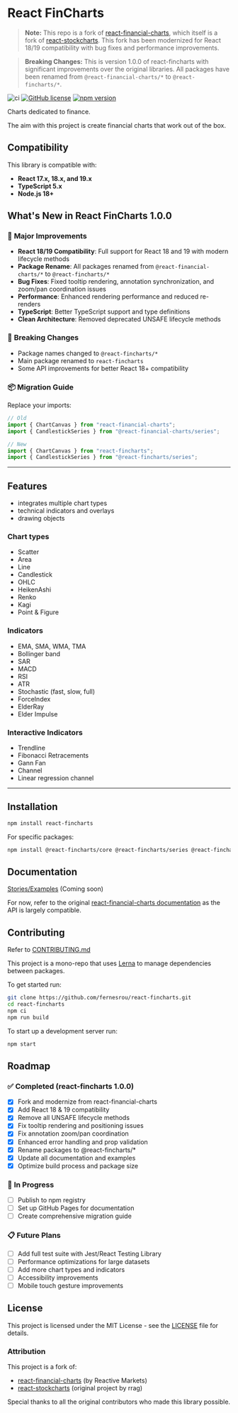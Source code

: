 # React FinCharts

> **Note:** This repo is a fork of [react-financial-charts](https://github.com/react-financial/react-financial-charts), which itself is a fork of [react-stockcharts](https://github.com/rrag/react-stockcharts). This fork has been modernized for React 18/19 compatibility with bug fixes and performance improvements.

> **Breaking Changes:** This is version 1.0.0 of react-fincharts with significant improvements over the original libraries. All packages have been renamed from `@react-financial-charts/*` to `@react-fincharts/*`.

![ci](https://github.com/fernesrou/react-fincharts/workflows/ci/badge.svg)
[![GitHub license](https://img.shields.io/badge/license-MIT-brightgreen.svg)](https://github.com/fernesrou/react-fincharts/blob/main/LICENSE) [![npm version](https://img.shields.io/npm/v/react-fincharts.svg?style=flat)](https://www.npmjs.com/package/react-fincharts)

Charts dedicated to finance.

The aim with this project is create financial charts that work out of the box.

## Compatibility

This library is compatible with:

- **React 17.x, 18.x, and 19.x**
- **TypeScript 5.x**
- **Node.js 18+**

## What's New in React FinCharts 1.0.0

### 🚀 **Major Improvements**

- **React 18/19 Compatibility**: Full support for React 18 and 19 with modern lifecycle methods
- **Package Rename**: All packages renamed from `@react-financial-charts/*` to `@react-fincharts/*`
- **Bug Fixes**: Fixed tooltip rendering, annotation synchronization, and zoom/pan coordination issues
- **Performance**: Enhanced rendering performance and reduced re-renders
- **TypeScript**: Better TypeScript support and type definitions
- **Clean Architecture**: Removed deprecated UNSAFE lifecycle methods

### 🔧 **Breaking Changes**

- Package names changed to `@react-fincharts/*`
- Main package renamed to `react-fincharts`
- Some API improvements for better React 18+ compatibility

### 📦 **Migration Guide**

Replace your imports:

```javascript
// Old
import { ChartCanvas } from "react-financial-charts";
import { CandlestickSeries } from "@react-financial-charts/series";

// New
import { ChartCanvas } from "react-fincharts";
import { CandlestickSeries } from "@react-fincharts/series";
```

---

## Features

- integrates multiple chart types
- technical indicators and overlays
- drawing objects

### Chart types

- Scatter
- Area
- Line
- Candlestick
- OHLC
- HeikenAshi
- Renko
- Kagi
- Point & Figure

### Indicators

- EMA, SMA, WMA, TMA
- Bollinger band
- SAR
- MACD
- RSI
- ATR
- Stochastic (fast, slow, full)
- ForceIndex
- ElderRay
- Elder Impulse

### Interactive Indicators

- Trendline
- Fibonacci Retracements
- Gann Fan
- Channel
- Linear regression channel

---

## Installation

```sh
npm install react-fincharts
```

For specific packages:

```sh
npm install @react-fincharts/core @react-fincharts/series @react-fincharts/annotations
```

## Documentation

[Stories/Examples](https://fernesrou.github.io/react-fincharts/) (Coming soon)

For now, refer to the original [react-financial-charts documentation](https://react-financial.github.io/react-financial-charts/) as the API is largely compatible.

## Contributing

Refer to [CONTRIBUTING.md](./CONTRIBUTING.md)

This project is a mono-repo that uses [Lerna](https://lerna.js.org/) to manage dependencies between packages.

To get started run:

```bash
git clone https://github.com/fernesrou/react-fincharts.git
cd react-fincharts
npm ci
npm run build
```

To start up a development server run:

```bash
npm start
```

## Roadmap

### ✅ **Completed (react-fincharts 1.0.0)**

- [x] Fork and modernize from react-financial-charts
- [x] Add React 18 & 19 compatibility
- [x] Remove all UNSAFE lifecycle methods
- [x] Fix tooltip rendering and positioning issues
- [x] Fix annotation zoom/pan coordination
- [x] Enhanced error handling and prop validation
- [x] Rename packages to @react-fincharts/\*
- [x] Update all documentation and examples
- [x] Optimize build process and package size

### 🚧 **In Progress**

- [ ] Publish to npm registry
- [ ] Set up GitHub Pages for documentation
- [ ] Create comprehensive migration guide

### 📋 **Future Plans**

- [ ] Add full test suite with Jest/React Testing Library
- [ ] Performance optimizations for large datasets
- [ ] Add more chart types and indicators
- [ ] Accessibility improvements
- [ ] Mobile touch gesture improvements

## License

This project is licensed under the MIT License - see the [LICENSE](LICENSE) file for details.

### Attribution

This project is a fork of:

- [react-financial-charts](https://github.com/react-financial/react-financial-charts) (by Reactive Markets)
- [react-stockcharts](https://github.com/rrag/react-stockcharts) (original project by rrag)

Special thanks to all the original contributors who made this library possible.
